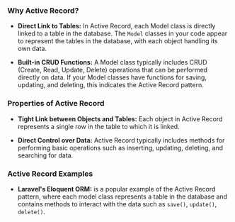 ### Why Active Record?

- **Direct Link to Tables:** In Active Record, each Model class is directly linked to a table in the database. The `Model` classes in your code appear to represent the tables in the database, with each object handling its own data.

- **Built-in CRUD Functions:** A Model class typically includes CRUD (Create, Read, Update, Delete) operations that can be performed directly on data. If your Model classes have functions for saving, updating, and deleting, this indicates the Active Record pattern.

### Properties of Active Record

- **Tight Link between Objects and Tables:** Each object in Active Record represents a single row in the table to which it is linked.

- **Direct Control over Data:** Active Record typically includes methods for performing basic operations such as inserting, updating, deleting, and searching for data.

### Active Record Examples

- **Laravel's Eloquent ORM:** is a popular example of the Active Record pattern, where each model class represents a table in the database and contains methods to interact with the data such as `save()`, `update()`, `delete()`.